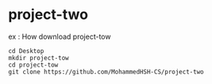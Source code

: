 # project-two

ex : How download project-tow

```
cd Desktop
mkdir project-tow
cd project-tow
git clone https://github.com/MohammedHSH-CS/project-two


```
